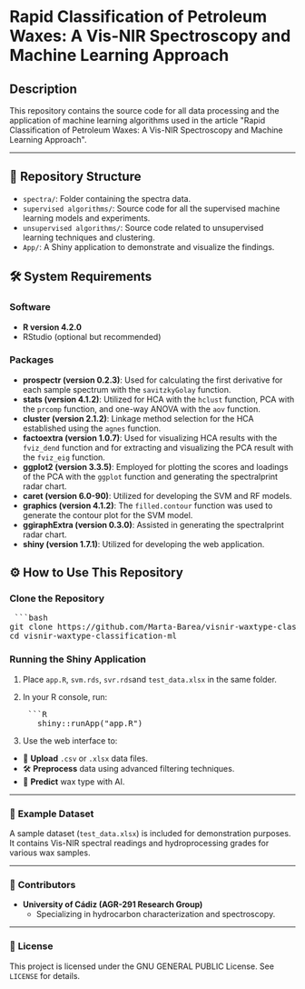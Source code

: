 # Rapid Classification of Petroleum Waxes: A Vis-NIR Spectroscopy and Machine Learning Approach

## Description

This repository contains the source code for all data processing and the application of machine learning algorithms used in the article "Rapid Classification of Petroleum Waxes: A Vis-NIR Spectroscopy and Machine Learning Approach".

---

## 📂 Repository Structure

- `spectra/`: Folder containing the spectra data.
- `supervised algorithms/`: Source code for all the supervised machine learning models and experiments.
- `unsupervised algorithms/`: Source code related to unsupervised learning techniques and clustering.
- `App/`: A Shiny application to demonstrate and visualize the findings.

## 🛠️ **System Requirements**

### Software
- **R version 4.2.0** 
- RStudio (optional but recommended)

### Packages

- **prospectr (version 0.2.3)**: Used for calculating the first derivative for each sample spectrum with the `savitzkyGolay` function.
- **stats (version 4.1.2)**: Utilized for HCA with the `hclust` function, PCA with the `prcomp` function, and one-way ANOVA with the `aov` function.
- **cluster (version 2.1.2)**: Linkage method selection for the HCA established using the `agnes` function.
- **factoextra (version 1.0.7)**: Used for visualizing HCA results with the `fviz_dend` function and for extracting and visualizing the PCA result with the `fviz_eig` function.
- **ggplot2 (version 3.3.5)**: Employed for plotting the scores and loadings of the PCA with the `ggplot` function and generating the spectralprint radar chart.
- **caret (version 6.0-90)**: Utilized for developing the SVM and RF models.
- **graphics (version 4.1.2)**: The `filled.contour` function was used to generate the contour plot for the SVM model.
- **ggiraphExtra (version 0.3.0)**: Assisted in generating the spectralprint radar chart.
- **shiny (version 1.7.1)**: Utilized for developing the web application.

## ⚙️ How to Use This Repository

### Clone the Repository


   <pre markdown="1"> ```bash
git clone https://github.com/Marta-Barea/visnir-waxtype-classification-ml
cd visnir-waxtype-classification-ml </pre>

### Running the Shiny Application
1. Place `app.R`, `svm.rds`, `svr.rds`and `test_data.xlsx` in the same folder.
2. In your R console, run: 
   
   <pre markdown="1"> ```R 
      shiny::runApp("app.R") </pre>

3. Use the web interface to:
- 📁 **Upload** `.csv` or `.xlsx` data files.
- 🛠️ **Preprocess** data using advanced filtering techniques.
- 🤖 **Predict** wax type with AI.

---

### 📂 **Example Dataset**
A sample dataset (`test_data.xlsx`) is included for demonstration purposes. It contains Vis-NIR spectral readings and hydroprocessing grades for various wax samples.


---

### 🤝 **Contributors**
- **University of Cádiz (AGR-291 Research Group)**
  - Specializing in hydrocarbon characterization and spectroscopy.

---

### 📜 **License**
This project is licensed under the GNU GENERAL PUBLIC License. See `LICENSE` for details.

